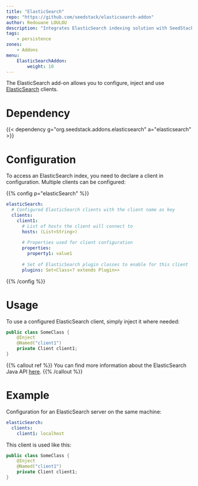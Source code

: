 ```yaml
---
title: "ElasticSearch"
repo: "https://github.com/seedstack/elasticsearch-addon"
author: Redouane LOULOU
description: "Integrates ElasticSearch indexing solution with SeedStack."
tags:
    - persistence
zones:
    - Addons
menu:
    ElasticSearchAddon:
        weight: 10
---
```


The ElasticSearch add-on allows you to configure, inject and use [ElasticSearch](https://www.elastic.co) clients.

# Dependency

{{< dependency g="org.seedstack.addons.elasticsearch" a="elasticsearch" >}}

# Configuration

To access an ElasticSearch index, you need to declare a client in configuration. Multiple clients can be configured:

{{% config p="elasticSearch" %}}
```yaml
elasticSearch:
  # Configured ElasticSearch clients with the client name as key
  clients:
    client1:
      # List of hosts the client will connect to
      hosts: (List<String>)
      
      # Properties used for client configuration
      properties:
        property1: value1
        
      # Set of ElasticSearch plugin classes to enable for this client  
      plugins: Set<Class<? extends Plugin>>
```
{{% /config %}}

# Usage

To use a configured ElasticSearch client, simply inject it where needed:

```java
public class SomeClass {
    @Inject
    @Named("client1")
    private Client client1;
}
```

{{% callout ref %}}
You can find more information about the ElasticSearch Java API [here](https://www.elastic.co/guide/en/elasticsearch/client/java-api/current/index.html).
{{% /callout %}}

# Example

Configuration for an ElasticSearch server on the same machine:

```yaml
elasticSearch:
  clients:
    client1: localhost
```

This client is used like this:

```java
public class SomeClass {
    @Inject
    @Named("client1")
    private Client client1;
}
```

